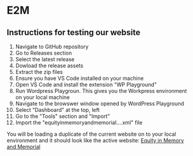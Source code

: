 # E2M

## Instructions for testing our website
<ol>
  <li>Navigate to GitHub repository</li>
  <li>Go to Releases section</li>
  <li>Select the latest release</li>
  <li>Dowload the release assets</li>
  <li>Extract the zip files</li>
  <li>Ensure you have VS Code installed on your machine</li>
  <li>Open VS Code and install the extension "WP Playground"</li>
  <li>Run Wordpress Playgroun. This gives you the Workpress environment on your local machine</li>
  <li>Navigate to the browswer window opened by WordPress Playground</li>
  <li>Select "Dashboard" at the top, left</li>
  <li>Go to the "Tools" section and "Import"</li>
  <li>Import the "equityinmemoryandmemorial....xml" file</li>
</ol>

You will be loading a duplicate of the current website on to your local environment and it should look like the active website:
[Equity in Memory and Memorial](https://www.equitymemorymemorial.org/)
